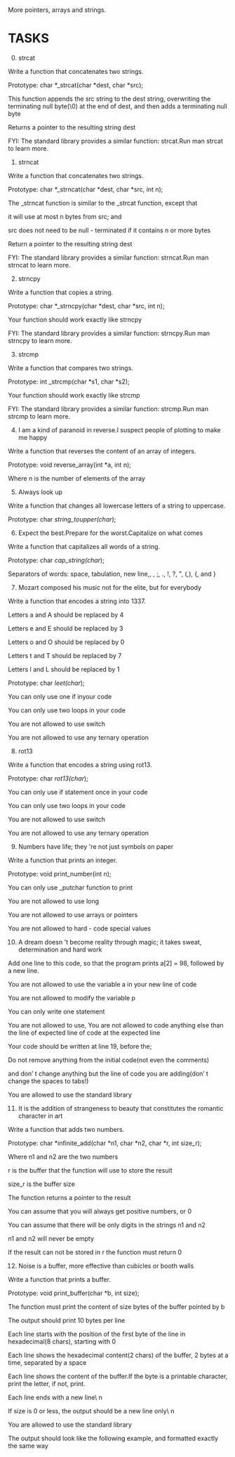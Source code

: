 #
More pointers, arrays and strings.

# TASKS

0. strcat

Write a
function that concatenates two strings.

Prototype: char *_strcat(char *dest, char *src);

This
function appends the src string to the dest string, overwriting the terminating null byte(\0) at the end of dest, and then adds a terminating null byte

Returns a pointer to the resulting string dest

FYI: The standard library provides a similar
function: strcat.Run man strcat to learn more.

1. strncat

Write a
function that concatenates two strings.

Prototype: char *_strncat(char *dest, char *src, int n);

The _strncat
function is similar to the _strcat
function, except that

it will use at most n bytes from src;
and

src does not need to be null - terminated
if it contains n or more bytes

Return a pointer to the resulting string dest

FYI: The standard library provides a similar
function: strncat.Run man strncat to learn more.

2. strncpy

Write a
function that copies a string.

Prototype: char *_strncpy(char *dest, char *src, int n);

Your
function should work exactly like strncpy

FYI: The standard library provides a similar
function: strncpy.Run man strncpy to learn more.

3. strcmp

Write a
function that compares two strings.

Prototype: int _strcmp(char *s1, char *s2);

Your
function should work exactly like strcmp

FYI: The standard library provides a similar
function: strcmp.Run man strcmp to learn more.

4. I am a kind of paranoid in reverse.I suspect people of plotting to make me happy

Write a
function that reverses the content of an array of integers.

Prototype: void reverse_array(int *a, int n);

Where n is the number of elements of the array

5. Always look up

Write a
function that changes all lowercase letters of a string to uppercase.

Prototype: char *string_toupper(char*);

6. Expect the best.Prepare
for the worst.Capitalize on what comes

Write a
function that capitalizes all words of a string.

Prototype: char *cap_string(char*);

Separators of words: space, tabulation, new line,, , ;, ., !, ?, ", (,), {, and }

7. Mozart composed his music not
for the elite, but
for everybody

Write a
function that encodes a string into 1337.

Letters a and A should be replaced by 4

Letters e and E should be replaced by 3

Letters o and O should be replaced by 0

Letters t and T should be replaced by 7

Letters l and L should be replaced by 1

Prototype: char *leet(char*);

You can only use one
if inyour code

You can only use two loops in your code

You are not allowed to use
switch

You are not allowed to use any ternary operation

8. rot13

Write a
function that encodes a string using rot13.

Prototype: char *rot13(char*);

You can only use
if statement once in your code

You can only use two loops in your code

You are not allowed to use
switch

You are not allowed to use any ternary operation

9. Numbers have life;
they 're not just symbols on paper

Write a
function that prints an integer.

Prototype: void print_number(int n);

You can only use _putchar
function to print

You are not allowed to use long

You are not allowed to use arrays or pointers

You are not allowed to hard - code special values

10. A dream doesn 't become reality through magic; it takes sweat, determination and hard work

Add one line to this code, so that the program prints a[2] = 98, followed by a new line.

You are not allowed to use the variable a in your new line of code

You are not allowed to modify the variable p

You can only write one statement

You are not allowed to use,
You are not allowed to code anything
else than the line of expected line of code at the expected line

Your code should be written at line 19, before the;

Do not remove anything from the initial code(not even the comments)

and don’ t change anything but the line of code you are adding(don’ t change the spaces to tabs!)

You are allowed to use the standard library

11. It is the addition of strangeness to beauty that constitutes the romantic character in art

Write a
function that adds two numbers.

Prototype: char *infinite_add(char *n1, char *n2, char *r, int size_r);

Where n1 and n2 are the two numbers

r is the buffer that the
function will use to store the result

size_r is the buffer size

The
function returns a pointer to the result

You can assume that you will always get positive numbers, or 0

You can assume that there will be only digits in the strings n1 and n2

n1 and n2 will never be empty

If the result can not be stored in r the
function must
return 0

12. Noise is a buffer, more effective than cubicles or booth walls

Write a
function that prints a buffer.

Prototype: void print_buffer(char *b, int size);

The
function must print the content of size bytes of the buffer pointed by b

The output should print 10 bytes per line

Each line starts with the position of the first byte of the line in hexadecimal(8 chars), starting with 0

Each line shows the hexadecimal content(2 chars) of the buffer, 2 bytes at a time, separated by a space

Each line shows the content of the buffer.If the byte is a printable character, print the letter,
	if not, print.

Each line ends with a new line\ n

If size is 0 or less, the output should be a new line only\ n

You are allowed to use the standard library

The output should look like the following example, and formatted exactly the same way
